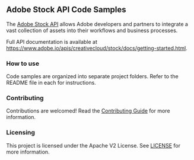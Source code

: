 ## Adobe Stock API Code Samples 

The [Adobe Stock API](https://www.adobe.io/apis/creativecloud/stock.html) allows Adobe developers and partners to integrate a vast collection of assets into their workflows and business processes.

Full API documentation is available at https://www.adobe.io/apis/creativecloud/stock/docs/getting-started.html. 

### How to use

Code samples are organized into separate project folders. Refer to the README file in each for instructions.

### Contributing

Contributions are welcomed! Read the [Contributing Guide](CONTRIBUTING.md) for more information.

### Licensing

This project is licensed under the Apache V2 License. See [LICENSE](LICENSE) for more information.


